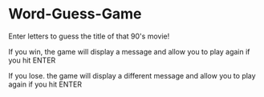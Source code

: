 # Word-Guess-Game

Enter letters to guess the title of that 90's movie!

If you win, the game will display a message and allow you to play again if you hit ENTER

If you lose. the game will display a different message and allow you to play again if you hit ENTER
